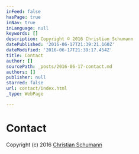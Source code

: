```yaml
---
inFeed: false
hasPage: true
inNav: true
inLanguage: null
keywords: []
description: Copyright © 2016 Christian Schumann
datePublished: '2016-06-17T21:39:21.160Z'
dateModified: '2016-06-17T21:39:17.454Z'
title: Contact
author: []
sourcePath: _posts/2016-06-17-contact.md
authors: []
publisher: null
starred: false
url: contact/index.html
_type: WebPage

---
```

# Contact

Copyright (c) 2016 [Christian Schumann][0][][1]

[0]: http://christian-schumann.com/
[1]: https://www.youtube.com/channel/UCj56p3tocTxOew_Gu_saDIQ